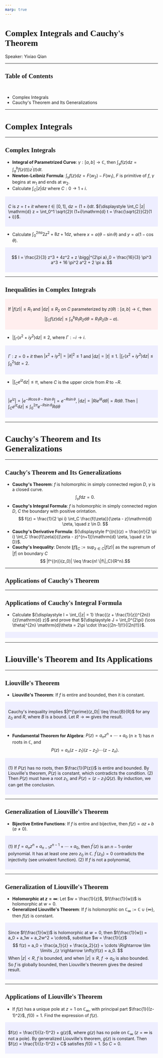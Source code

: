 ```yaml
---
marp: true
---
```

<style>
  section {
    font-family: 'LXGW Bright';
  }

  h1, h2, h3 {
    font-family: 'LXGW Bright';
  }
</style>
<style>
img[alt~="center"] {
  display: block;
  margin: 0 auto;
}
</style>
<style>
.note {
  background-color: #eef;
  padding: 10px;
  margin: 10px 0;
  text-align: left;
}
.trick {
  background-color: #fee;
  padding: 10px;
  margin: 10px 0;
  text-align: left;
}
</style>

# Complex Integrals and Cauchy's Theorem

Speaker: Yixiao Qian

---

## Table of Contents

<br>

- Complex Integrals
- Cauchy's Theorem and Its Generalizations

---

# Complex Integrals

---

## Complex Integrals

- **Integral of Parametrized Curve**: $\gamma: [a, b] \rightarrow \mathbb{C}$, then ${\displaystyle \int_{\gamma} f(z)\mathrm{d} z = \int_a^b f(z(t))z^{\prime}(t)\mathrm{d} t}$.
- **Newton-Leibniz Formula**: ${\displaystyle \int_{\gamma}f(z)\mathrm{d}z = F(w_2) - F(w_1)}$, $F$ is primitive of $f$, $\gamma$ begins at $w_1$ and ends at $w_2$.
- Calculate ${\displaystyle \int_C |z| \mathrm{d} z}$ where $C: 0 \rightarrow 1 + i$.

<div class=note>

$C$ is $z = t + it$ where $t \in [0, 1]$, $\mathrm{d} z = (1+i)\mathrm{d}t$. ${\displaystyle \int_C |z| \mathrm{d} z = \int_0^1 \sqrt{2}t (1+i)\mathrm{d} t = \frac{\sqrt{2}}{2}(1 + i)}$.

</div>

- Calculate $\displaystyle \int_0^{2\pi a}2z^2 + 8z + 1 \mathrm{d} z$, where $x = a(\theta - \sin \theta)$ and $y = a(1-\cos \theta)$.


<div class=note>

$$ I = \frac{2}{3} z^3 + 4z^2 + z \bigg|^{2\pi a}_0 = \frac{16}{3} \pi^3 a^3 + 16 \pi^2 a^2 + 2 \pi a. $$
</div>

---

## Inequalities in Complex Integrals

<div class=trick>

If $|f(z)| \leq R_1$ and $|\mathrm{d} z| \leq R_2$ on $C$ parameterized by $z(\theta): [a, b] \rightarrow \mathbb{C}$, then
$$ \left| \int_C f(z) \mathrm{d} z \right| \leq \int_a^b R_1 R_2 \mathrm{d}\theta = R_1R_2(b-a). $$

</div>

- ${\displaystyle \left| \int_{\Gamma}(x^2+iy^2)\mathrm{d} z \right| \leq 2}$, where $\Gamma: -i \rightarrow i$.

<div class=note>

$\Gamma: z = 0 + it$ then $|x^2 + iy^2| = |it|^2 \leq 1$ and $|\mathrm{d}z| = |t| \leq 1$. ${\displaystyle \left| \int_{\Gamma}(x^2+iy^2)\mathrm{d} z \right| \leq \int_0^2 1 \mathrm{d} t = 2}$.

</div>

- ${\displaystyle \left| \int_C e^{iz}\mathrm{d} z \right| \leq \pi}$, where $C$ is the upper circle from $R$ to $-R$.

<div class=note>

$|e^{iz}| = |e^{- iR \cos \theta - R \sin \theta}| = e^{-R \sin \theta}$, $|\mathrm{d}z| = |Rie^{i\theta}\mathrm{d}\theta| = R\mathrm{d}\theta$. Then ${\displaystyle \left| \int_C e^{iz}\mathrm{d}z \right| \leq \int_0^{2\pi} e^{-R\sin\theta} R \mathrm{d}\theta}$

</div>

---

# Cauchy's Theorem and Its Generalizations

---

## Cauchy's Theorem and Its Generalizations

- **Cauchy's Theorem**: $f$ is holomorphic in simply connected region $D$, $\gamma$ is a closed curve.
$$ \int_{\gamma} f \mathrm{d} z = 0. $$
- **Cauchy's Integral Formula**: $f$ is holomorphic in simply connected region $D$, $C$ the boundary with positive orintation.
$$ f(z) = \frac{1}{2 \pi i} \int_C \frac{f(\zeta)}{\zeta - z}\mathrm{d} \zeta, \quad z \in D. $$
- **Cauchy's Derivative Formula**: ${\displaystyle f^{(n)}(z) = \frac{n!}{2 \pi i} \int_C \frac{f(\zeta)}{(\zeta - z)^{n+1}}\mathrm{d} \zeta, \quad z \in D}$.
- **Cauchy's Inequality**: Denote $\|f\|_C := \sup_{z \in C}|f(z)|$ as the supremum of $|f|$ on boundary $C$
$$ |f^{(n)}(z_0)| \leq \frac{n! \|f\|_C}{R^n}.$$

---

## Applications of Cauchy's Theorem



---

## Applications of Cauchy's Integral Formula

- Calculate ${\displaystyle I = \int_{|z| = 1} \frac{(z + \frac{1}{z})^{2n}}{z}\mathrm{d} z}$ and prove that ${\displaystyle J = \int_0^{2\pi} (\cos \theta)^{2n} \mathrm{d}\theta = 2\pi \cdot \frac{(2n-1)!!}{(2n)!!}}$.

<div class=note>

</div>

---

# Liouville's Theorem and Its Applications

---

## Liouville's Theorem

- **Liouville's Theorem**: If $f$ is entire and bounded, then it is constant.

<div class=note>

Cauchy's inequality implies $|f^{\prime}(z_0)| \leq \frac{B}{R}$ for any $z_0$ and $R$, where $B$ is a bound. Let $R \rightarrow \infty$ gives the result.

</div>

- **Fundamental Theorem for Algebra**: $P(z) = a_nz^n + \cdots + a_0$ ($n \geq 1$) has $n$ roots in $\mathbb{C}$, and
$$ P(z) = a_n(z-z_1)(z-z_2)\cdots (z-z_n). $$

<div class=note>

(1) If $P(z)$ has no roots, then $\frac{1}{P(z)}$ is entire and bounded. By Liouville's theorem, $P(z)$ is constant, which contradicts the condition.
(2) Then $P(z)$ must have a root $z_1$, and $P(z) = (z-z_1)Q(z)$. By induction, we can get the conclusion.
</div>

---

## Generalization of Liouville's Theorem

- **Bijective Entire Functions**: If $f$ is entire and bijective, then $f(z) = az + b$ ($a \neq 0$).

<div class=note>

(1) If $f = a_nz^n + a_{n-1}z^{n-1} + \cdots + a_0$, then $f^{\prime}(z)$ is an $n-1$-order polynomial. It has at least one zero $z_0$ in $\mathbb{C}$. $f^{\prime}(z_0) = 0$ contradicts the injectivity (see univalent function).
(2) If $f$ is not a polynomial, 

</div>

---

## Generalization of Liouville's Theorem

- **Holomorphic at $z=\infty$**: Let $w = \frac{1}{z}$, $f(\frac{1}{w})$ is holomorphic at $w = 0$.
- **Generalized Liouville's Theorem**: If $f$ is holomorphic on $\mathbb{C}_{\infty} := \mathbb{C} \cup \{\infty\}$, then $f(z)$ is constant.

<div class=note>

Since $f(\frac{1}{w})$ is holomorphic at $w = 0$, then $f(\frac{1}{w}) = a_0 + a_1w + a_2w^2 + \cdots$, substitue $w = \frac{1}{z}$
$$ f(z) = a_0 + \frac{a_1}{z} + \frac{a_2}{z} + \cdots \Rightarrow \lim \limits _{z \rightarrow \infty}f(z) = a_0. $$
When $|z| < R$, $f$ is bounded, and when $|z| \geq R$, $f \rightarrow a_0$ is also bounded. So $f$ is globally bounded, then Liouville's theorem gives the desired result.

</div>

---

## Applications of Liouville's Theorem

- If $f(z)$ has a unique pole at $z=1$ on $\mathbb{C}_{\infty}$, with principal part $\frac{1}{(z-1)^2}$, $f(0) = 1$. Find the expression of $f(z)$.

<div class=note>

$f(z) = \frac{1}{(z-1)^2} + g(z)$, where $g(z)$ has no pole on $\mathbb{C}_{\infty}$ ($z = \infty$ is not a pole). By generalized Liouville's theorem, $g(z)$ is constant. Then $f(z) = \frac{1}{(z-1)^2} + C$ satisfies $f(0) = 1$. So $C = 0$.

</div>


